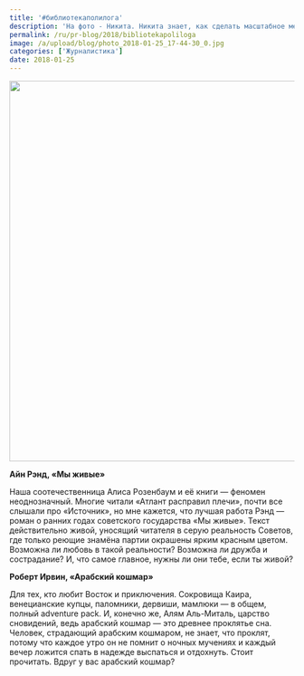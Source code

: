 ```yaml
---
title: '#библиотекаполилога'
description: 'На фото - Никита. Никита знает, как сделать масштабное мероприятие для узкой отрасли. В свободное время он не расстается с книгой и здорово пишет. За две рабочие недели января он прочел два романа. Ниже - доказательства. Айн Рэнд, «Мы живые»'
permalink: /ru/pr-blog/2018/bibliotekapoliloga
image: /a/upload/blog/photo_2018-01-25_17-44-30_0.jpg
categories: ['Журналистика']
date: 2018-01-25
---
```

<img src="{{ site.assets }}/upload/blog/photo_2018-01-25_17-44-30_0.jpg" width="1008" height="672" alt="">
<p><strong>Айн Рэнд, &laquo;Мы живые&raquo;</strong></p>
<p>Наша соотечественница Алиса Розенбаум и её книги &mdash; феномен неоднозначный. Многие читали &laquo;Атлант расправил плечи&raquo;, почти все слышали про &laquo;Источник&raquo;, но мне кажется, что лучшая работа Рэнд &mdash; роман о ранних годах советского государства &laquo;Мы живые&raquo;. Текст действительно живой, уносящий читателя в серую реальность Советов, где только реющие знамёна партии окрашены ярким красным цветом. Возможна ли любовь в такой реальности? Возможна ли дружба и сострадание? И, что самое главное, нужны ли они тебе, если ты живой?</p>
<p><strong>Роберт Ирвин, &laquo;Арабский кошмар&raquo;</strong></p>
<p>Для тех, кто любит Восток и приключения. Сокровища Каира, венецианские купцы, паломники, дервиши, мамлюки &mdash; в общем, полный adventure pack. И, конечно же, Алям Аль-Миталь, царство сновидений, ведь арабский кошмар &mdash; это древнее проклятье сна. Человек, страдающий арабским кошмаром, не знает, что проклят, потому что каждое утро он не помнит о ночных мучениях и каждый вечер ложится спать в надежде выспаться и отдохнуть. Стоит прочитать. Вдруг у вас арабский кошмар?</p>
